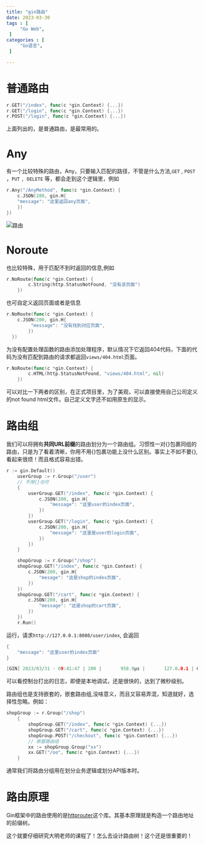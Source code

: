 ```yaml
---
title: "gin路由"
date: 2023-03-30
tags : [                                    
     "Go Web",
 ]
categories : [                              
     "Go语言",
 ]

---
```




# 普通路由

```Go
r.GET("/index", func(c *gin.Context) {...})
r.GET("/login", func(c *gin.Context) {...})
r.POST("/login", func(c *gin.Context) {...})
```

上面列出的，是普通路由，是最常用的。

# Any

有一个比较特殊的路由，Any，只要输入匹配的路径，不管是什么方法,`GET`  , `POST` ，`PUT` `, DELETE` 等，都会走到这个逻辑里，例如

```go
r.Any("/AnyMethod", func(c *gin.Context) {
    c.JSON(200, gin.H{
    "message": "这里返回any页面",
    })
})
```

![路由](/gin路由/20230330214905.png)

# Noroute

也比较特殊，用于匹配不到时返回的信息,例如

```go
r.NoRoute(func(c *gin.Context) {
		c.String(http.StatusNotFound, "没有该页面")
	})
```

也可自定义返回页面或者是信息

```go
r.NoRoute(func(c *gin.Context) {
	c.JSON(200, gin.H{
	     "message": "没有找到对应页面",
		})
  })
```

为没有配置处理函数的路由添加处理程序，默认情况下它返回404代码，下面的代码为没有匹配到路由的请求都返回`views/404.html`页面。

```go
r.NoRoute(func(c *gin.Context) {
		c.HTML(http.StatusNotFound, "views/404.html", nil)
	})
```

可以对比一下两者的区别，在正式项目里，为了美观，可以直接使用自己公司定义的not found html文件。自己定义文字还不如用原生的显示。

# 路由组

我们可以将拥有**共同URL前缀**的路由划分为一个路由组。习惯性一对{}包裹同组的路由，只是为了看着清晰，你用不用{}包裹功能上没什么区别。事实上不如不要{},看起来很烦！而且格式容易出错。

```go
r := gin.Default()
	userGroup := r.Group("/user")
	// 不用{}也可
	{
		userGroup.GET("/index", func(c *gin.Context) {
			c.JSON(200, gin.H{
				"message": "这里user的index页面",
			})
		})
		userGroup.GET("/login", func(c *gin.Context) {
			c.JSON(200, gin.H{
				"message": "这里是user的login页面",
			})
		})
	}

	shopGroup := r.Group("/shop")
	shopGroup.GET("/index", func(c *gin.Context) {
		c.JSON(200, gin.H{
			"mesage": "这是shop的index页面",
		})
	})
	shopGroup.GET("/cart", func(c *gin.Context) {
		c.JSON(200, gin.H{
			"message": "这是shop的cart页面",
		})
	})
	r.Run()
```

运行，请求`http://127.0.0.1:8080/user/index`, 会返回

```go
{
    "message": "这里user的index页面"
}
```

```go
[GIN] 2023/03/31 - 09:41:47 | 200 |       958.9µs |       127.0.0.1 | GET      "/user/index"
```

可以看控制台打出的日志，即便是本地调试，还是很快的，达到了微秒级别。

路由组也是支持嵌套的，嵌套路由组,没啥意义，而且又容易弄混，知道就好，选择性忽略。例如：

```Go
shopGroup := r.Group("/shop")
	{
		shopGroup.GET("/index", func(c *gin.Context) {...})
		shopGroup.GET("/cart", func(c *gin.Context) {...})
		shopGroup.POST("/checkout", func(c *gin.Context) {...})
		// 嵌套路由组
		xx := shopGroup.Group("xx")
		xx.GET("/oo", func(c *gin.Context) {...})
	}
```

通常我们将路由分组用在划分业务逻辑或划分API版本时。

# 路由原理

Gin框架中的路由使用的是[httprouter](https://github.com/julienschmidt/httprouter)这个库。其基本原理就是构造一个路由地址的前缀树。

这个就要仔细研究大明老师的课程了！怎么去设计路由树！这个还是很重要的！

